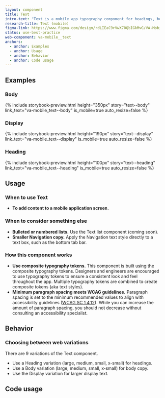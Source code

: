 ```yaml
---
layout: component
title: Text
intro-text: "Text is a mobile app typography component for headings, body copy, and display text."
research-title: Text (mobile)
figma-link: https://www.figma.com/design/rdLIEaC9rVwX70QbIGkMvG/VA-Mobile---Design-Tokens-Library?m=auto&node-id=2321-2925&t=IbOdMq31rx8WXOoc-1
status: use-best-practice
web-component: va-mobile__text
anchors:
  - anchor: Examples
  - anchor: Usage
  - anchor: Behavior
  - anchor: Code usage
---
```


## Examples

### Body

{% include storybook-preview.html height="350px" story="text--body" link_text="va-mobile_text--body" is_mobile=true auto_resize=false %}

### Display

{% include storybook-preview.html height="190px" story="text--display" link_text="va-mobile_text--display" is_mobile=true auto_resize=false %}

### Heading

{% include storybook-preview.html height="100px" story="text--heading" link_text="va-mobile_text--heading" is_mobile=true auto_resize=false %}

## Usage

### When to use Text

* **To add content to a mobile application screen.**

### When to consider something else

* **Bulleted or numbered lists.** Use the Text list component (coming soon).
* **Smaller Navigation copy.** Apply the Navigation text style directly to a text box, such as the bottom tab bar.

### How this component works

* **Use composite typography tokens.** This component is built using the composite typography tokens. Designers and engineers are encouraged to use typography tokens to ensure a consistent look and feel throughout the app. Multiple typography tokens are combined to create composite tokens (aka text styles).
* **Minimum paragraph spacing meets WCAG guidelines.** Paragraph spacing is set to the minimum recommended values to align with accessibility guidelines ([WCAG SC 1.4.12](https://www.w3.org/WAI/WCAG22/Understanding/text-spacing.html)). While you can increase the amount of paragraph spacing, you should not decrease without consulting an accessibility specialist.

## Behavior

### Choosing between web variations

There are 9 variations of the Text component.

* Use a Heading variation (large, medium, small, x-small) for headings.
* Use a Body variation (large, medium, small, x-small) for body copy.
* Use the Display variation for larger display text.

## Code usage

<va-link-action
  href="https://design.va.gov/storybook/?path=/docs/va-mobile_text--docs"
  text="View code usage documentation in Storybook"
  type="secondary"
/>
